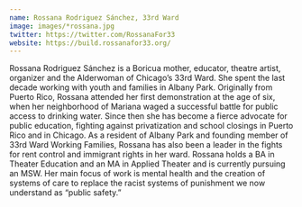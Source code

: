 ```yaml
---
name: Rossana Rodriguez Sánchez, 33rd Ward
image: images/*rossana.jpg
twitter: https://twitter.com/RossanaFor33
website: https://build.rossanafor33.org/
---
```


Rossana Rodriguez Sánchez is a Boricua mother, educator, theatre artist, organizer and the Alderwoman of Chicago’s 33rd Ward. She spent the last decade working with youth and families in Albany Park. Originally from Puerto Rico, Rossana attended her first demonstration at the age of six, when her neighborhood of Mariana waged a successful battle for public access to drinking water. Since then she has become a fierce advocate for public education, fighting against privatization and school closings in Puerto Rico and in Chicago. As a resident of Albany Park and founding member of 33rd Ward Working Families, Rossana has also been a leader in the fights for rent control and immigrant rights in her ward. Rossana holds a BA in Theater Education and an MA in Applied Theater and is currently pursuing an MSW. Her main focus of work is mental health and the creation of systems of care to replace the racist systems of punishment we now understand as “public safety.”
